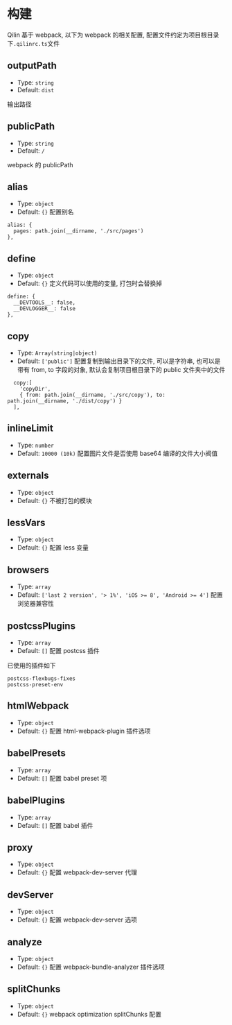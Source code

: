 # 构建

Qilin 基于 webpack, 以下为 webpack 的相关配置, 配置文件约定为项目根目录下`.qilinrc.ts`文件

## outputPath

- Type: `string`
- Default: `dist`

输出路径

## publicPath

- Type: `string`
- Default: `/`

webpack 的 publicPath

## alias

- Type: `object`
- Default: `{}`
  配置别名

```
alias: {
  pages: path.join(__dirname, './src/pages')
},
```

## define

- Type: `object`
- Default: `{}`
  定义代码可以使用的变量, 打包时会替换掉

```
define: {
  __DEVTOOLS__: false,
  __DEVLOGGER__: false
},
```

## copy

- Type: `Array(string|object)`
- Default: `['public']`
  配置复制到输出目录下的文件, 可以是字符串, 也可以是带有 from, to 字段的对象, 默认会复制项目根目录下的 public 文件夹中的文件

```
  copy:[
    'copyDir',
    { from: path.join(__dirname, './src/copy'), to: path.join(__dirname, './dist/copy') }
  ],
```

## inlineLimit

- Type: `number`
- Default: `10000 (10k)`
  配置图片文件是否使用 base64 编译的文件大小阀值

## externals

- Type: `object`
- Default: `{}`
  不被打包的模块

## lessVars

- Type: `object`
- Default: `{}`
  配置 less 变量

## browsers

- Type: `array`
- Default: `['last 2 version', '> 1%', 'iOS >= 8', 'Android >= 4']`
  配置浏览器兼容性

## postcssPlugins

- Type: `array`
- Default: `[]`
  配置 postcss 插件

已使用的插件如下

```
postcss-flexbugs-fixes
postcss-preset-env
```

## htmlWebpack

- Type: `object`
- Default: `{}`
  配置 html-webpack-plugin 插件选项

## babelPresets

- Type: `array`
- Default: `[]`
  配置 babel preset 项

## babelPlugins

- Type: `array`
- Default: `[]`
  配置 babel 插件

## proxy

- Type: `object`
- Default: `{}`
  配置 webpack-dev-server 代理

## devServer

- Type: `object`
- Default: `{}`
  配置 webpack-dev-server 选项

## analyze

- Type: `object`
- Default: `{}`
  配置 webpack-bundle-analyzer 插件选项

## splitChunks

- Type: `object`
- Default: `{}`
  webpack optimization splitChunks 配置
